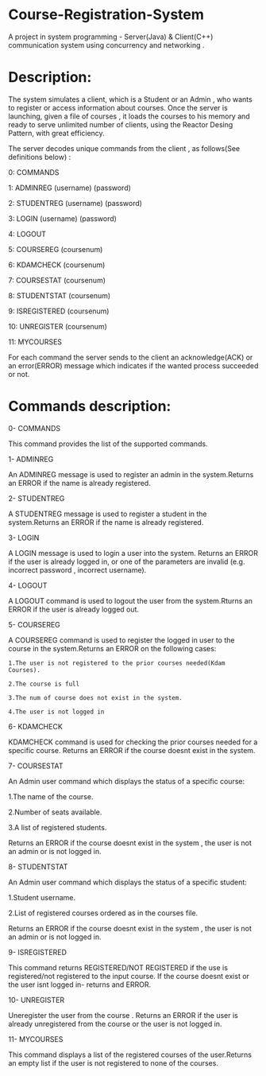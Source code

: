 # Course-Registration-System
A project in system programming - Server(Java) &amp; Client(C++) communication system using concurrency and networking .

# Description:

The system simulates a client, which is a Student or an Admin , who wants to register or access information about courses.
Once the server is launching, given a file of courses , it loads the courses to his memory and ready to serve unlimited number of clients,
using the Reactor Desing Pattern, with great efficiency.

The server decodes unique commands from the client , as follows(See definitions below) : 

0: COMMANDS

1: ADMINREG (username) (password)

2: STUDENTREG (username) (password)

3: LOGIN (username) (password)

4: LOGOUT

5: COURSEREG (coursenum)

6: KDAMCHECK (coursenum)

7: COURSESTAT (coursenum)

8: STUDENTSTAT (coursenum)

9: ISREGISTERED (coursenum)

10: UNREGISTER (coursenum)

11: MYCOURSES

For each command the server sends to the client an acknowledge(ACK) or an error(ERROR) message which indicates if the wanted process succeeded or not. 




# Commands description:

0- COMMANDS

This command provides the list of the supported commands.

1- ADMINREG

An ADMINREG message is used to register an admin in the system.Returns an ERROR if the name is already registered.

2- STUDENTREG

A STUDENTREG message is used to register a student in the system.Returns an ERROR if the name is already registered.

3- LOGIN

A LOGIN message is used to login a user into the system. Returns an ERROR if the user is already logged in, or one of the parameters are invalid (e.g. incorrect password , incorrect username).

4- LOGOUT

A LOGOUT command is used to logout the user from the system.Rturns an ERROR if the user is already logged out.

5- COURSEREG

A COURSEREG command is used to register the logged in user to the <num of course> course in the system.Returns an ERROR on the following cases:
	
	1.The user is not registered to the prior courses needed(Kdam Courses).
	
	2.The course is full
	
	3.The num of course does not exist in the system.
	
	4.The user is not logged in
	

6- KDAMCHECK

KDAMCHECK command is used for checking the prior courses needed for a specific course. Returns an ERROR if the course doesnt exist in the system.


7- COURSESTAT

An Admin user command which displays the status of a specific course: 
	
1.The name of the course.
	
2.Number of seats available.
	
3.A list of registered students.
	
	
Returns an ERROR if the course doesnt exist in the system , the user is not an admin or is not logged in.

	
8- STUDENTSTAT
	

An Admin user command which displays the status of a specific student:
	
1.Student username.
	
2.List of registered courses ordered as in the courses file.
	
Returns an ERROR if the course doesnt exist in the system , the user is not an admin or is not logged in.
	
	

9- ISREGISTERED

This command returns REGISTERED/NOT REGISTERED if the use is registered/not registered to the input course. If the course doesnt exist or the user isnt logged in- returns and ERROR.

10- UNREGISTER

Uneregister the user from the course . Returns an ERROR if the user is already unregistered from the course or the user is not logged in.

11- MYCOURSES

This command displays a list of the registered courses of the user.Returns an empty list if the user is not registered to none of the courses.
